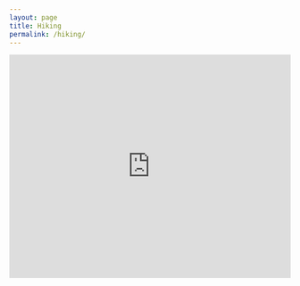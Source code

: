```yaml
---
layout: page
title: Hiking 
permalink: /hiking/
---
```


<iframe width='100%' height='400px' src="https://api.mapbox.com/styles/v1/masoug/ckyjofe9a3sxp14pag05l2mch.html?title=false&access_token=pk.eyJ1IjoibWFzb3VnIiwiYSI6ImNrdTZpb2F2ajA2cGIyb256ank4ZW1jeG8ifQ.OuCceorH8VStHIXsq_aN8A&zoomwheel=false#13.23/34.19508/-118.04937/351.8/45" title="Mt Wilson Hike" style="border:none;"></iframe>
